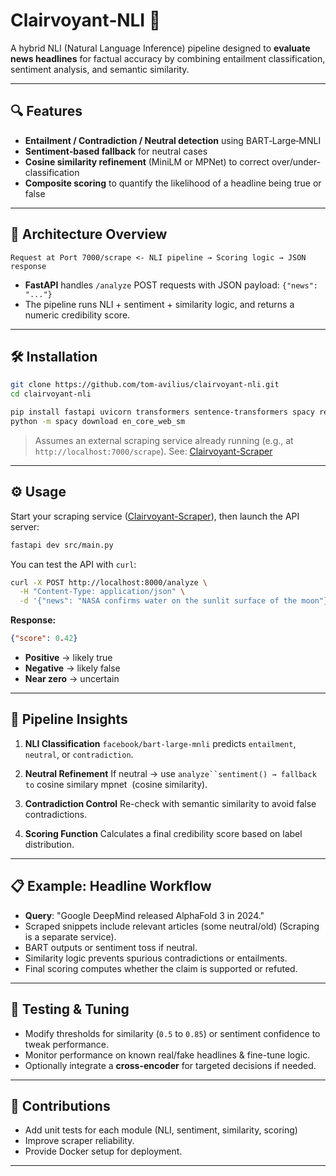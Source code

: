 # Clairvoyant‑NLI 🚀

A hybrid NLI (Natural Language Inference) pipeline designed to **evaluate news headlines** for factual accuracy by combining entailment classification, sentiment analysis, and semantic similarity.

---

## 🔍 Features

* **Entailment / Contradiction / Neutral detection** using BART‑Large‑MNLI
* **Sentiment‑based fallback** for neutral cases
* **Cosine similarity refinement** (MiniLM or MPNet) to correct over/under-classification
* **Composite scoring** to quantify the likelihood of a headline being true or false

---

## 🧩 Architecture Overview

```
Request at Port 7000/scrape <- NLI pipeline → Scoring logic → JSON response
```

* **FastAPI** handles `/analyze` POST requests with JSON payload: `{"news": "..."}`
* The pipeline runs NLI + sentiment + similarity logic, and returns a numeric credibility score.

---

## 🛠️ Installation

```bash
git clone https://github.com/tom-avilius/clairvoyant-nli.git
cd clairvoyant-nli

pip install fastapi uvicorn transformers sentence-transformers spacy requests
python -m spacy download en_core_web_sm
```

> Assumes an external scraping service already running (e.g., at `http://localhost:7000/scrape`).
> See: [Clairvoyant-Scraper](https://github.com/tom-avilius/clairvoyant-scraper)

---

## ⚙️ Usage

Start your scraping service ([Clairvoyant-Scraper](https://github.com/tom-avilius/clairvoyant-scraper)), then launch the API server:

```bash
fastapi dev src/main.py
```

You can test the API with `curl`:

```bash
curl -X POST http://localhost:8000/analyze \
  -H "Content-Type: application/json" \
  -d '{"news": "NASA confirms water on the sunlit surface of the moon"}'
```

**Response:**

```json
{"score": 0.42}
```

* **Positive** → likely true
* **Negative** → likely false
* **Near zero** → uncertain

---

## 🧠 Pipeline Insights

1. **NLI Classification**
   `facebook/bart-large-mnli` predicts `entailment`, `neutral`, or `contradiction`.

2. **Neutral Refinement**
   If neutral → use `analyze``sentiment() → fallback to` cosine similary mpnet  (cosine similarity).

3. **Contradiction Control**
   Re-check with semantic similarity to avoid false contradictions.

4. **Scoring Function**
   Calculates a final credibility score based on label distribution.

---

## 📋 Example: Headline Workflow

* **Query**: "Google DeepMind released AlphaFold 3 in 2024."
* Scraped snippets include relevant articles (some neutral/old) (Scraping is a separate service).
* BART outputs or sentiment toss if neutral.
* Similarity logic prevents spurious contradictions or entailments.
* Final scoring computes whether the claim is supported or refuted.

---

## 🧪 Testing & Tuning

* Modify thresholds for similarity (`0.5` to `0.85`) or sentiment confidence to tweak performance.
* Monitor performance on known real/fake headlines & fine-tune logic.
* Optionally integrate a **cross-encoder** for targeted decisions if needed.

---

## 📌 Contributions

* Add unit tests for each module (NLI, sentiment, similarity, scoring)
* Improve scraper reliability.
* Provide Docker setup for deployment.

---
